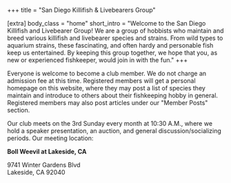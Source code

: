 +++
title = "San Diego Killifish & Livebearers Group"

[extra]
body_class = "home"
short_intro = "Welcome to the San Diego Killifish and Livebearer Group! We are a group of hobbists who maintain and breed various killifish and livebearer species and strains. From wild types to aquarium strains, these fascinating, and often hardy and personable fish keep us entertained. By keeping this group together, we hope that you, as new or experienced fishkeeper, would join in with the fun."
+++

Everyone is welcome to become a club member. We do not charge an admission fee at this time.
Registered members will get a personal homepage on this website, where they may post a list of species they maintain and introduce to others about their fishkeeping hobby in general.
Registered members may also post articles under our "Member Posts" section.

Our club meets on the 3rd Sunday every month at 10:30 A.M., where we hold a speaker presentation, an auction, and general discussion/socializing periods.
Our meeting location:

**Boll Weevil at Lakeside, CA**

9741 Winter Gardens Blvd  
Lakeside, CA 92040  

<script>
  function initMap() {
    const location = { lat: 32.8552268, lng: -116.932834 };
    const map = new google.maps.Map(document.getElementById("google-map"), {
      zoom: 15,
      center: location,
    });
    const marker = new google.maps.Marker({
      position: location,
      map: map,
    });
  }
</script>

<div id="google-map"></div>

<script async
    src="https://maps.googleapis.com/maps/api/js?key=AIzaSyAc83juZfJRTp4e-GXBEHVkw5eKq1_-2uY&callback=initMap">
</script>

